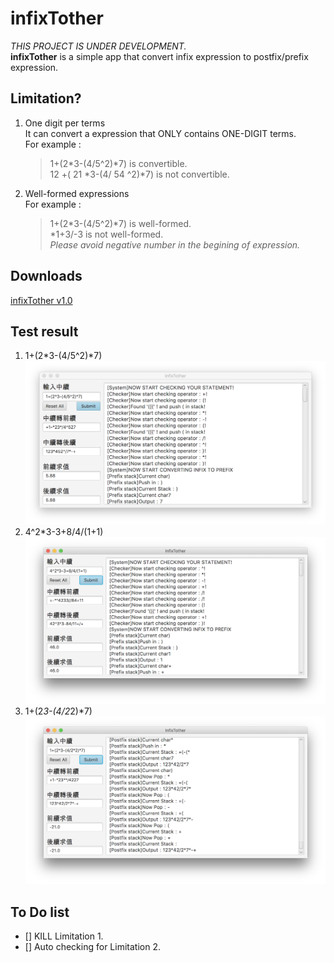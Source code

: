 # infixTother
*THIS PROJECT IS UNDER DEVELOPMENT.*  
**infixTother** is a simple app that convert infix expression to postfix/prefix expression.
## Limitation?
1. One digit per terms  
    It can convert a expression that ONLY contains ONE-DIGIT terms.  
    For example :  
    >1+(2*3-(4/5^2)*7) is convertible.  
    >12 +( 21 *3-(4/ 54 ^2)*7) is not convertible.
2. Well-formed expressions  
    For example :  
    >1+(2*3-(4/5^2)*7) is well-formed.   
    >*1+3/-3 is not well-formed.   
    *Please avoid negative number in the begining of expression.*

## Downloads
[infixTother v1.0](https://github.com/RxnNode/infixTother/releases)
## Test result
1. 1+(2*3-(4/5^2)*7)
![1+(2*3-(4/5^2)*7)](/images/test01.png)
2. 4^2*3-3+8/4/(1+1)
![4^2*3-3+8/4/(1+1)](/images/test02.png)
3. 1+(2*3-(4/2*2)*7)
![1+(2*3-(4/2*2)*7)](/images/test03.png)

## To Do list
- [] KILL Limitation 1.  
- [] Auto checking for Limitation 2.   
